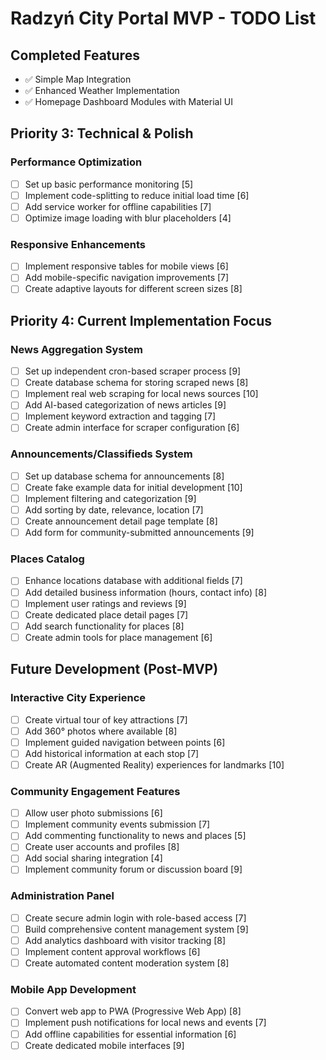 # Radzyń City Portal MVP - TODO List

## Completed Features
- ✅ Simple Map Integration
- ✅ Enhanced Weather Implementation
- ✅ Homepage Dashboard Modules with Material UI

## Priority 3: Technical & Polish

### Performance Optimization
- [ ] Set up basic performance monitoring [5]
- [ ] Implement code-splitting to reduce initial load time [6] 
- [ ] Add service worker for offline capabilities [7]
- [ ] Optimize image loading with blur placeholders [4]

### Responsive Enhancements
- [ ] Implement responsive tables for mobile views [6]
- [ ] Add mobile-specific navigation improvements [7]
- [ ] Create adaptive layouts for different screen sizes [8]

## Priority 4: Current Implementation Focus

### News Aggregation System
- [ ] Set up independent cron-based scraper process [9]
- [ ] Create database schema for storing scraped news [8]
- [ ] Implement real web scraping for local news sources [10]
- [ ] Add AI-based categorization of news articles [9]
- [ ] Implement keyword extraction and tagging [7]
- [ ] Create admin interface for scraper configuration [6]

### Announcements/Classifieds System
- [ ] Set up database schema for announcements [8]
- [ ] Create fake example data for initial development [10]
- [ ] Implement filtering and categorization [9]
- [ ] Add sorting by date, relevance, location [7]
- [ ] Create announcement detail page template [8]
- [ ] Add form for community-submitted announcements [9]

### Places Catalog
- [ ] Enhance locations database with additional fields [7]
- [ ] Add detailed business information (hours, contact info) [8]
- [ ] Implement user ratings and reviews [9]
- [ ] Create dedicated place detail pages [7]
- [ ] Add search functionality for places [8]
- [ ] Create admin tools for place management [6]

## Future Development (Post-MVP)

### Interactive City Experience
- [ ] Create virtual tour of key attractions [7]
- [ ] Add 360° photos where available [8]
- [ ] Implement guided navigation between points [6]
- [ ] Add historical information at each stop [7]
- [ ] Create AR (Augmented Reality) experiences for landmarks [10]

### Community Engagement Features
- [ ] Allow user photo submissions [6]
- [ ] Implement community events submission [7]
- [ ] Add commenting functionality to news and places [5]
- [ ] Create user accounts and profiles [8]
- [ ] Add social sharing integration [4]
- [ ] Implement community forum or discussion board [9]

### Administration Panel
- [ ] Create secure admin login with role-based access [7]
- [ ] Build comprehensive content management system [9]
- [ ] Add analytics dashboard with visitor tracking [8]
- [ ] Implement content approval workflows [6]
- [ ] Create automated content moderation system [8]

### Mobile App Development
- [ ] Convert web app to PWA (Progressive Web App) [8]
- [ ] Implement push notifications for local news and events [7]
- [ ] Add offline capabilities for essential information [6]
- [ ] Create dedicated mobile interfaces [9]